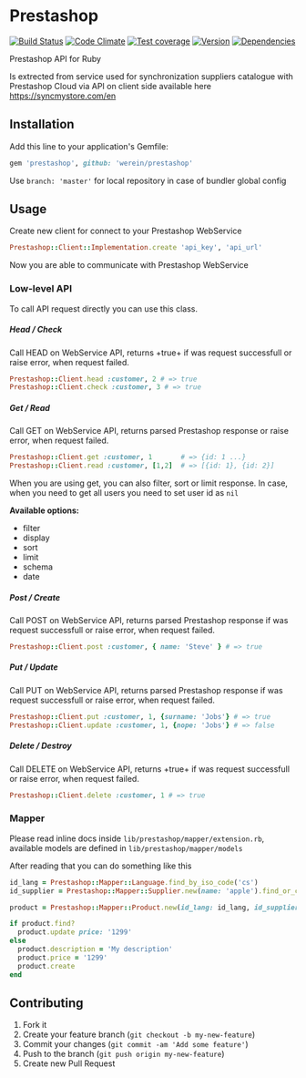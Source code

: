 # Prestashop

[![Build Status](https://travis-ci.org/werein/prestashop.svg)](https://travis-ci.org/werein/prestashop)  [![Code Climate](https://codeclimate.com/github/werein/prestashop/badges/gpa.svg)](https://codeclimate.com/github/werein/prestashop) [![Test coverage](https://codeclimate.com/github/werein/prestashop/badges/coverage.svg)](https://codeclimate.com/github/werein/prestashop) [![Version](https://badge.fury.io/rb/prestashop.svg)](http://badge.fury.io/rb/prestashop) [![Dependencies](https://gemnasium.com/werein/prestashop.svg)](https://gemnasium.com/werein/prestashop)

Prestashop API for Ruby

Is extrected from service used for synchronization suppliers catalogue with Prestashop Cloud via API on client side available here https://syncmystore.com/en


## Installation

Add this line to your application's Gemfile:

```ruby
gem 'prestashop', github: 'werein/prestashop'
```

Use `branch: 'master'` for local repository in case of bundler global config

## Usage

Create new client for connect to your Prestashop WebService

```ruby
Prestashop::Client::Implementation.create 'api_key', 'api_url'
```

Now you are able to communicate with Prestashop WebService

### Low-level API

To call API request directly you can use this class.

##### Head / Check

Call HEAD on WebService API, returns +true+ if was request successfull or raise error, when request failed.

``` ruby
Prestashop::Client.head :customer, 2 # => true
Prestashop::Client.check :customer, 3 # => true
```

##### Get / Read

Call GET on WebService API, returns parsed Prestashop response or raise error, when request failed.

```ruby
Prestashop::Client.get :customer, 1       # => {id: 1 ...}
Prestashop::Client.read :customer, [1,2]  # => [{id: 1}, {id: 2}]
```

When you are using get, you can also filter, sort or limit response. In case, when you need to get all users you need to set user id as `nil`

**Available options:**

* filter
* display
* sort
* limit
* schema
* date

##### Post / Create
Call POST on WebService API, returns parsed Prestashop response if was request successfull or raise error, when request failed.

```ruby
Prestashop::Client.post :customer, { name: 'Steve' } # => true
```

##### Put / Update

Call PUT on WebService API, returns parsed Prestashop response if was request successfull or raise error, when request failed.

```ruby
Prestashop::Client.put :customer, 1, {surname: 'Jobs'} # => true
Prestashop::Client.update :customer, 1, {nope: 'Jobs'} # => false
```

##### Delete / Destroy

Call DELETE on WebService API, returns +true+ if was request successfull or raise error, when request failed.

```ruby
Prestashop::Client.delete :customer, 1 # => true
```

### Mapper

Please read inline docs inside `lib/prestashop/mapper/extension.rb`, available models are defined in `lib/prestashop/mapper/models`

After reading that you can do something like this

```ruby
id_lang = Prestashop::Mapper::Language.find_by_iso_code('cs')
id_supplier = Prestashop::Mapper::Supplier.new(name: 'apple').find_or_create

product = Prestashop::Mapper::Product.new(id_lang: id_lang, id_supplier: id_supplier, reference: 'apple-macbook')

if product.find?
  product.update price: '1299'
else
  product.description = 'My description'
  product.price = '1299'
  product.create
end
```

## Contributing

1. Fork it
2. Create your feature branch (`git checkout -b my-new-feature`)
3. Commit your changes (`git commit -am 'Add some feature'`)
4. Push to the branch (`git push origin my-new-feature`)
5. Create new Pull Request
